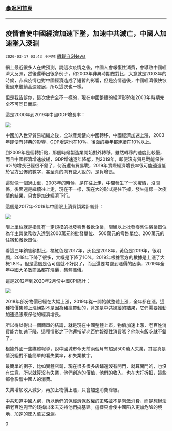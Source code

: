###  [:house:返回首頁](https://github.com/ourhimalayas/txt)
---

## 疫情會使中國經濟加速下墜，加速中共滅亡，中國人加速墜入深淵
`2020-03-17 03:43 小巴猪` [轉載自GNews](https://gnews.org/zh-hant/143033/)

網上最近很多人在做預測，說這次疫情之後，中國人會報復性消費，會導致中國經濟大反彈，然後還舉出很多例子，和2003年非典時期做對比，大意就是2003年的時候，非典疫情也對中國經濟造成了短暫的影響，但是疫情過後，中國經濟很快恢復過來繼續高速發展，所以這次也一樣。

但是我告訴你，這次使完全不一樣的，現在中國整體的經濟形勢和2003年時期完全不可同日而語。

這是2000年到2019年中國GDP增長率：

![](https://s3-ap-northeast-1.amazonaws.com/news.guo.offload.media/wp-content/uploads/2020/03/17033807/11-14.png)

中國加入世界貿易組織之後，全球產業鏈向中國轉移，中國經濟加速上漲，2003年即便有非典的影響，GDP增速也在10%，後面的幾年都連續在10%以上。

到2009年是個轉折點，那個時候製造業開始對外轉移，雖然轉移的速度比較慢，而且中國經濟增速放緩，GDP增速逐年降低，到2019年，即便沒有貿易戰能保住6%的增長已經很不錯了，何況還有貿易戰，2019年實際經濟增長率很可能遠遠低於官方公佈的數字，甚至真的向有些人說的，是負增長。

這就像一個過山車，2003年的時候，是在往上走，中間發生了一次疫情，沒關係，後面還是繼續往上走，現在不一樣，現在大的形式是往下掉，發生這樣一次疫情的結果，只會是加速經濟下行。

這個是2017年-2019年中國限上消費額累計統計：

![](https://s3-ap-northeast-1.amazonaws.com/news.guo.offload.media/wp-content/uploads/2020/03/17033817/22-9.png)

限上單位就是指具有一定規模的批發零售餐飲企業，限額以上批發零售住宿業單位為年主營業務收入達到2000萬元的批發單位、 500萬元的零售單位、200萬元的住宿和餐飲單位。

看這三年銷售額對比，橘紅色是2017年，灰色是2018年，黃色是2019年，很明顯，2018年下降了很多，大概是下降了10%，2019年根據官方的數據是上漲了大概1.8%，但是這個是否可信就不好說了，而且還要考慮到漲價的因素，2019年全年中國大多數商品都在漲價，集體漲價。

這是2012年到2020年2月份中國CPI統計：

![](https://s3-ap-northeast-1.amazonaws.com/news.guo.offload.media/wp-content/uploads/2020/03/17033827/33.png)

2018年部分物價已經在大幅上漲，2019年從一開始就整體上漲，全年都在漲，這種物價集體上漲絕對不是因為豬瘟帶動的，肯定是中共操縱的結果，它們需要推動加速通脹來保他的經濟增長。

所以得以得出一個簡單的結論，就是現在中國整體上市，物價加速上漲，老百姓消費能力加速下降，這種情形之下你還指望老百姓報復性消費嗎？他能有飯吃就不錯了。

根據外國一些媒體報導，說中國城市今天前兩個月有超過500萬人失業，其實真是情況絕對不能簡單的看失業率，和失業數字。

最簡單的例子，比如實體店鋪，現在很多很多店鋪還沒有開門，就算開門的，也沒有生意，所以就算沒有失業，他們創造的價值，他們的收入，也在大打折扣，這些都會影響中國人的消費。

失業增加收入減少，再加上物價上漲，只會加速消費降級。

中共知道中國人窮，所以他們的保經濟保政權的策略並不是刺激消費，而是想辦法把老百姓兜里的錢掏出來去支持他們搞基建。這樣只會使中國陷入更加危險的境地，加速的墜入萬丈深淵。

0
